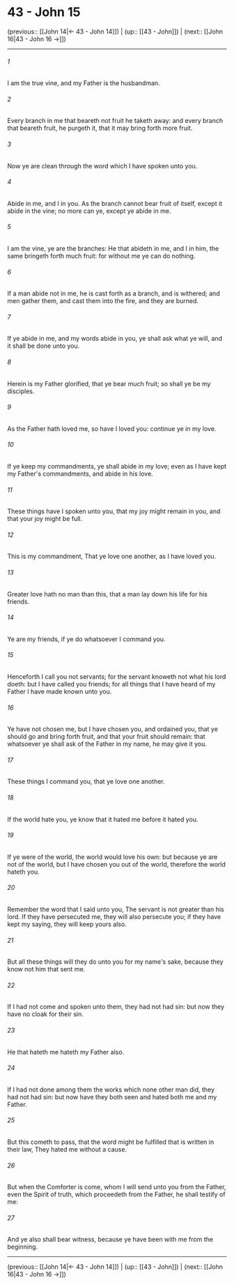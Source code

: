 # 43 - John 15

(previous:: [[John 14|← 43 - John 14]]) | (up:: [[43 - John]]) | (next:: [[John 16|43 - John 16 →]])

***


###### 1 
I am the true vine, and my Father is the husbandman. 

###### 2 
Every branch in me that beareth not fruit he taketh away: and every branch that beareth fruit, he purgeth it, that it may bring forth more fruit. 

###### 3 
Now ye are clean through the word which I have spoken unto you. 

###### 4 
Abide in me, and I in you. As the branch cannot bear fruit of itself, except it abide in the vine; no more can ye, except ye abide in me. 

###### 5 
I am the vine, ye are the branches: He that abideth in me, and I in him, the same bringeth forth much fruit: for without me ye can do nothing. 

###### 6 
If a man abide not in me, he is cast forth as a branch, and is withered; and men gather them, and cast them into the fire, and they are burned. 

###### 7 
If ye abide in me, and my words abide in you, ye shall ask what ye will, and it shall be done unto you. 

###### 8 
Herein is my Father glorified, that ye bear much fruit; so shall ye be my disciples. 

###### 9 
As the Father hath loved me, so have I loved you: continue ye in my love. 

###### 10 
If ye keep my commandments, ye shall abide in my love; even as I have kept my Father's commandments, and abide in his love. 

###### 11 
These things have I spoken unto you, that my joy might remain in you, and that your joy might be full. 

###### 12 
This is my commandment, That ye love one another, as I have loved you. 

###### 13 
Greater love hath no man than this, that a man lay down his life for his friends. 

###### 14 
Ye are my friends, if ye do whatsoever I command you. 

###### 15 
Henceforth I call you not servants; for the servant knoweth not what his lord doeth: but I have called you friends; for all things that I have heard of my Father I have made known unto you. 

###### 16 
Ye have not chosen me, but I have chosen you, and ordained you, that ye should go and bring forth fruit, and that your fruit should remain: that whatsoever ye shall ask of the Father in my name, he may give it you. 

###### 17 
These things I command you, that ye love one another. 

###### 18 
If the world hate you, ye know that it hated me before it hated you. 

###### 19 
If ye were of the world, the world would love his own: but because ye are not of the world, but I have chosen you out of the world, therefore the world hateth you. 

###### 20 
Remember the word that I said unto you, The servant is not greater than his lord. If they have persecuted me, they will also persecute you; if they have kept my saying, they will keep yours also. 

###### 21 
But all these things will they do unto you for my name's sake, because they know not him that sent me. 

###### 22 
If I had not come and spoken unto them, they had not had sin: but now they have no cloak for their sin. 

###### 23 
He that hateth me hateth my Father also. 

###### 24 
If I had not done among them the works which none other man did, they had not had sin: but now have they both seen and hated both me and my Father. 

###### 25 
But this cometh to pass, that the word might be fulfilled that is written in their law, They hated me without a cause. 

###### 26 
But when the Comforter is come, whom I will send unto you from the Father, even the Spirit of truth, which proceedeth from the Father, he shall testify of me: 

###### 27 
And ye also shall bear witness, because ye have been with me from the beginning.

***

(previous:: [[John 14|← 43 - John 14]]) | (up:: [[43 - John]]) | (next:: [[John 16|43 - John 16 →]])
